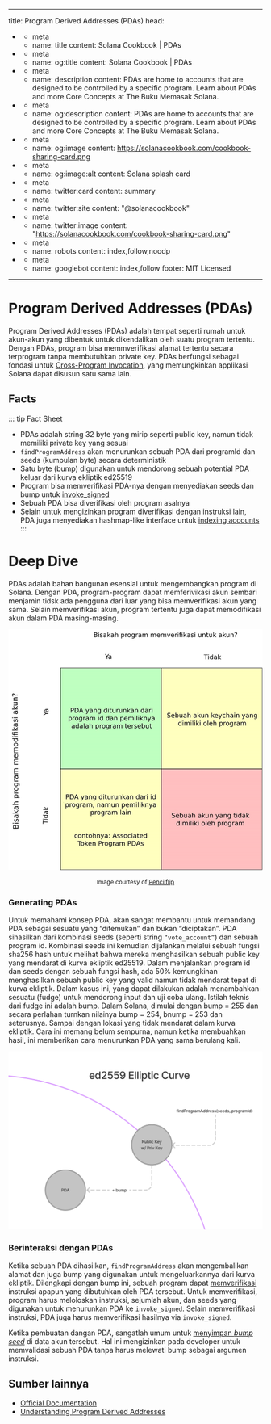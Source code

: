 
---
title: Program Derived Addresses (PDAs)
head:
  - - meta
    - name: title
      content: Solana Cookbook | PDAs
  - - meta
    - name: og:title
      content: Solana Cookbook | PDAs
  - - meta
    - name: description
      content: PDAs are home to accounts that are designed to be controlled by a specific program. Learn about PDAs and more Core Concepts at The Buku Memasak Solana.
  - - meta
    - name: og:description
      content: PDAs are home to accounts that are designed to be controlled by a specific program. Learn about PDAs and more Core Concepts at The Buku Memasak Solana.
  - - meta
    - name: og:image
      content: https://solanacookbook.com/cookbook-sharing-card.png
  - - meta
    - name: og:image:alt
      content: Solana splash card
  - - meta
    - name: twitter:card
      content: summary
  - - meta
    - name: twitter:site
      content: "@solanacookbook"
  - - meta
    - name: twitter:image
      content: "https://solanacookbook.com/cookbook-sharing-card.png"
  - - meta
    - name: robots
      content: index,follow,noodp
  - - meta
    - name: googlebot
      content: index,follow
footer: MIT Licensed
---

# Program Derived Addresses (PDAs)

Program Derived Addresses (PDAs) adalah tempat seperti rumah untuk akun-akun yang dibentuk untuk dikendalikan oleh suatu program tertentu. Dengan PDAs, program bisa memmverifikasi alamat tertentu secara terprogram tanpa membutuhkan private key. PDAs berfungsi sebagai fondasi untuk [Cross-Program Invocation](https://docs.solana.com/developing/programming-model/calling-between-programs#cross-program-invocations), yang memungkinkan applikasi Solana dapat disusun satu sama lain.

## Facts

::: tip Fact Sheet
- PDAs adalah string 32 byte yang mirip seperti public key, namun tidak memiliki private key yang sesuai
- `findProgramAddress` akan menurunkan sebuah PDA dari programld dan seeds (kumpulan byte) secara deterministik
- Satu byte (bump) digunakan untuk mendorong sebuah potential PDA keluar dari kurva ekliptik ed25519
- Program bisa memverifikasi PDA-nya dengan menyediakan seeds dan bump untuk [invoke_signed](https://docs.solana.com/developing/programming-model/calling-between-programs#program-signed-accounts)
- Sebuah PDA bisa diverifikasi oleh program asalnya
- Selain untuk mengizinkan program diverifikasi dengan instruksi lain, PDA juga menyediakan hashmap-like interface untuk [indexing accounts](../guides/account-maps.md)
:::

# Deep Dive

PDAs adalah bahan bangunan esensial untuk mengembangkan program di Solana. Dengan PDA, program-program dapat memferivikasi akun sembari menjamin tidsk ada pengguna dari luar yang bisa memverifikasi akun yang sama. Selain memverifikasi akun, program tertentu juga dapat memodifikasi akun dalam PDA masing-masing.

![Accounts matrix](./account-matrix.png)

<small style="text-align:center;display:block;">Image courtesy of <a href="https://twitter.com/pencilflip">Pencilflip</a></small>

### Generating PDAs

Untuk memahami konsep PDA, akan sangat membantu untuk memandang PDA sebagai sesuatu yang “ditemukan” dan bukan “diciptakan”. PDA sihasilkan dari kombinasi seeds (seperti string `“vote_account”`) dan sebuah program id. Kombinasi seeds ini kemudian dijalankan melalui sebuah fungsi  sha256 hash untuk melihat bahwa mereka menghasilkan sebuah public key yang mendarat di kurva ekliptik ed25519.
Dalam menjalankan program id dan seeds dengan sebuah fungsi hash, ada 50% kemungkinan menghasilkan sebuah public key yang valid namun tidak mendarat tepat di kurva ekliptik. Dalam kasus ini, yang dapat dilakukan adalah menambahkan sesuatu (fudge) untuk mendorong input dan uji coba ulang. Istilah teknis dari fudge ini adalah bump. Dalam Solana, dimulai dengan bump = 255 dan secara perlahan turnkan nilainya bump = 254, bnump = 253 dan seterusnya. Sampai dengan lokasi yang tidak mendarat dalam kurva ekliptik. Cara ini memang belum sempurna, namun ketika membuahkan hasil, ini memberikan cara menurunkan PDA yang sama berulang kali. 

![PDA on the ellipitic curve](./pda-curve.png)

### Berinteraksi dengan PDAs

Ketika sebuah PDA dihasilkan, `findProgramAddress` akan mengembalikan alamat dan juga bump yang digunakan untuk mengeluarkannya dari kurva ekliptik. Dilengkapi dengan bump ini, sebuah program dapat [memverifikasi](../references/accounts.md#sign-with-a-pda) instruksi apapun yang dibutuhkan oleh PDA tersebut. Untuk memverifikasi, program harus meloloskan instruksi, sejumlah akun, dan seeds yang digunakan untuk menurunkan PDA ke `invoke_signed`. Selain memverifikasi instruksi, PDA juga harus memverifikasi hasilnya via `invoke_signed`.

Ketika pembuatan dangan PDA, sangatlah umum untuk [menyimpan *bump seed*](https://github.com/solana-labs/solana-program-library/blob/78e29e9238e555967b9125799d7d420d7d12b959/token-swap/program/src/state.rs#L100) di data akun tersebut. Hal ini mengizinkan pada developer untuk memvalidasi sebuah PDA tanpa harus melewati bump sebagai argumen instruksi.

## Sumber lainnya
- [Official Documentation](https://docs.solana.com/developing/programming-model/calling-between-programs#program-derived-addresses)
- [Understanding Program Derived Addresses](https://www.brianfriel.xyz/understanding-program-derived-addresses/)
